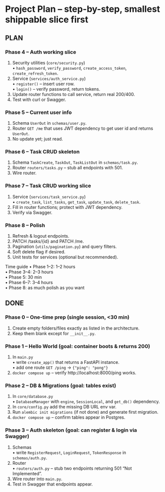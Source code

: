 # Project Plan – step-by-step, smallest shippable slice first

## PLAN

### Phase 4 – Auth working slice

1. Security utilities (`core/security.py`)  
   • `hash_password`, `verify_password`, `create_access_token`, `create_refresh_token`.  
2. Service (`services/auth_service.py`)  
   • `register()` – insert user row.  
   • `login()` – verify password, return tokens.  
3. Update router functions to call service, return real 200/400.  
4. Test with curl or Swagger.

### Phase 5 – Current user info

1. Schema `UserOut` in `schemas/user.py`.  
2. Router `GET /me` that uses JWT dependency to get user id and returns `UserOut`.  
3. No update yet; just read.

### Phase 6 – Task CRUD skeleton

1. Schema `TaskCreate`, `TaskOut`, `TaskListOut` in `schemas/task.py`.  
2. Router `routers/tasks.py` – stub all endpoints with 501.  
3. Wire router.

### Phase 7 – Task CRUD working slice

1. Service (`services/task_service.py`)  
   • `create_task`, `list_tasks`, `get_task`, `update_task`, `delete_task`.  
2. Fill in router functions; protect with JWT dependency.  
3. Verify via Swagger.

### Phase 8 – Polish

1. Refresh & logout endpoints.  
2. PATCH /tasks/{id} and PATCH /me.  
3. Pagination (`utils/pagination.py`) and query filters.  
4. Soft delete flag if desired.  
5. Unit tests for services (optional but recommended).

Time guide
• Phase 1–2: 1–2 hours  
• Phase 3–4: 2–3 hours  
• Phase 5: 30 min  
• Phase 6–7: 3–4 hours  
• Phase 8: as much polish as you want

## DONE

### Phase 0 – One-time prep (single session, <30 min)

1. Create empty folders/files exactly as listed in the architecture.  
2. Keep them blank except for `__init__.py`.

### Phase 1 – Hello World (goal: container boots & returns 200)

1. In `main.py`  
   • write `create_app()` that returns a FastAPI instance.  
   • add one route `GET /ping` → `{"ping": "pong"}`  
2. `docker compose up` – verify http://localhost:8000/ping works.

### Phase 2 – DB & Migrations (goal: tables exist)

1. In `core/database.py`  
   • `DatabaseManager` with `engine`, `SessionLocal`, and `get_db()` dependency.  
2. In `core/config.py` add the missing DB URL env var.  
3. Run `alembic init migrations` (if not done) and generate first migration.  
4. `docker compose up` – confirm tables appear in Postgres.

### Phase 3 – Auth skeleton (goal: can register & login via Swagger)

1. Schemas  
   • write `RegisterRequest`, `LoginRequest`, `TokenResponse` in `schemas/auth.py`.  
2. Router  
   • `routers/auth.py` – stub two endpoints returning 501 “Not Implemented”.  
3. Wire router into `main.py`.  
4. Test in Swagger that endpoints appear.